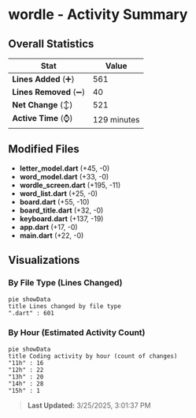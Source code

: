 # wordle - Activity Summary 

## Overall Statistics

| Stat                   | Value                                                             |
| ---------------------- | ----------------------------------------------------------------- |
| **Lines Added** (➕)   | 561                                          |
| **Lines Removed** (➖) | 40                                        |
| **Net Change** (↕)    | 521                |
| **Active Time** (⌚)   | 129 minutes |


## Modified Files
- **letter_model.dart** (+45, -0)
- **word_model.dart** (+33, -0)
- **wordle_screen.dart** (+195, -11)
- **word_list.dart** (+25, -0)
- **board.dart** (+55, -10)
- **board_title.dart** (+32, -0)
- **keyboard.dart** (+137, -19)
- **app.dart** (+17, -0)
- **main.dart** (+22, -0)

## Visualizations

### By File Type (Lines Changed)

```mermaid
pie showData
title Lines changed by file type
".dart" : 601
```

### By Hour (Estimated Activity Count)

```mermaid
pie showData
title Coding activity by hour (count of changes)
"11h" : 16
"12h" : 22
"13h" : 20
"14h" : 28
"15h" : 1
```


> **Last Updated:** 3/25/2025, 3:01:37 PM